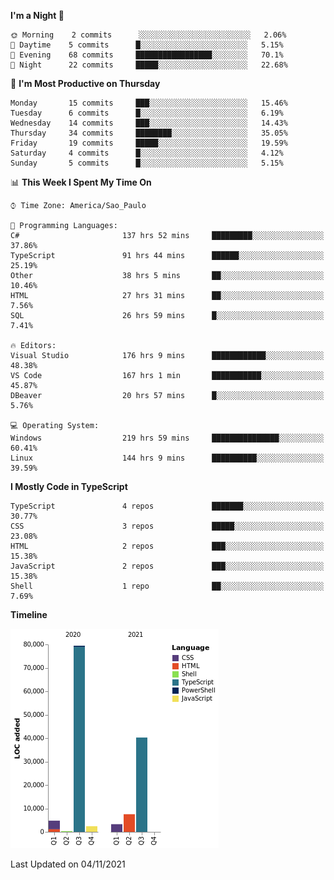 <!--START_SECTION:waka-->
**I'm a Night 🦉** 

```text
🌞 Morning    2 commits      ░░░░░░░░░░░░░░░░░░░░░░░░░   2.06% 
🌆 Daytime    5 commits      █░░░░░░░░░░░░░░░░░░░░░░░░   5.15% 
🌃 Evening    68 commits     █████████████████░░░░░░░░   70.1% 
🌙 Night      22 commits     █████░░░░░░░░░░░░░░░░░░░░   22.68%

```
📅 **I'm Most Productive on Thursday** 

```text
Monday       15 commits     ███░░░░░░░░░░░░░░░░░░░░░░   15.46% 
Tuesday      6 commits      █░░░░░░░░░░░░░░░░░░░░░░░░   6.19% 
Wednesday    14 commits     ███░░░░░░░░░░░░░░░░░░░░░░   14.43% 
Thursday     34 commits     ████████░░░░░░░░░░░░░░░░░   35.05% 
Friday       19 commits     █████░░░░░░░░░░░░░░░░░░░░   19.59% 
Saturday     4 commits      █░░░░░░░░░░░░░░░░░░░░░░░░   4.12% 
Sunday       5 commits      █░░░░░░░░░░░░░░░░░░░░░░░░   5.15%

```


📊 **This Week I Spent My Time On** 

```text
⌚︎ Time Zone: America/Sao_Paulo

💬 Programming Languages: 
C#                       137 hrs 52 mins     █████████░░░░░░░░░░░░░░░░   37.86% 
TypeScript               91 hrs 44 mins      ██████░░░░░░░░░░░░░░░░░░░   25.19% 
Other                    38 hrs 5 mins       ██░░░░░░░░░░░░░░░░░░░░░░░   10.46% 
HTML                     27 hrs 31 mins      ██░░░░░░░░░░░░░░░░░░░░░░░   7.56% 
SQL                      26 hrs 59 mins      █░░░░░░░░░░░░░░░░░░░░░░░░   7.41%

🔥 Editors: 
Visual Studio            176 hrs 9 mins      ████████████░░░░░░░░░░░░░   48.38% 
VS Code                  167 hrs 1 min       ███████████░░░░░░░░░░░░░░   45.87% 
DBeaver                  20 hrs 57 mins      █░░░░░░░░░░░░░░░░░░░░░░░░   5.76%

💻 Operating System: 
Windows                  219 hrs 59 mins     ███████████████░░░░░░░░░░   60.41% 
Linux                    144 hrs 9 mins      ██████████░░░░░░░░░░░░░░░   39.59%

```

**I Mostly Code in TypeScript** 

```text
TypeScript               4 repos             ███████░░░░░░░░░░░░░░░░░░   30.77% 
CSS                      3 repos             █████░░░░░░░░░░░░░░░░░░░░   23.08% 
HTML                     2 repos             ███░░░░░░░░░░░░░░░░░░░░░░   15.38% 
JavaScript               2 repos             ███░░░░░░░░░░░░░░░░░░░░░░   15.38% 
Shell                    1 repo              ██░░░░░░░░░░░░░░░░░░░░░░░   7.69%

```


**Timeline**

![Chart not found](https://raw.githubusercontent.com/jonhoffmam/jonhoffmam/master/charts/bar_graph.png) 


 Last Updated on 04/11/2021
<!--END_SECTION:waka-->
